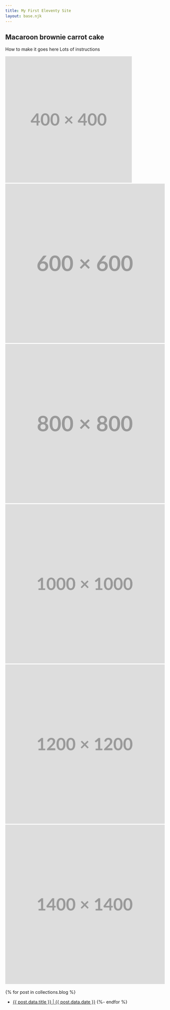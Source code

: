 ```yaml
---
title: My First Eleventy Site
layout: base.njk
---
```


## Macaroon brownie carrot cake

How to make it goes here
Lots of instructions

![alt text](./images/400.png "Title")
![alt text](./images/600.png "Title")
![alt text](./images/800.png "Title")
![alt text](./images/1000.png "Title")
![alt text](./images/1200.png "Title")
![alt text](./images/1400.png "Title")

{% for post in collections.blog %}

- [{{ post.data.title }} | {{ post.data.date }}]({{post.url}})
  {%- endfor %}

